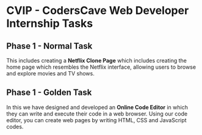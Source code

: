 # CVIP - CodersCave Web Developer Internship Tasks <br>

## Phase 1 - Normal Task
This includes creating a <b>Netflix Clone Page</b> which includes creating the home page which resembles the Netflix interface, allowing users to browse and explore movies and TV shows. <br>

## Phase 1 - Golden Task
In this we have designed and developed an <b>Online Code Editor</b> in which they can write and execute their code in a web browser. Using our code editor, you can create web pages by writing HTML, CSS and JavaScript codes.
